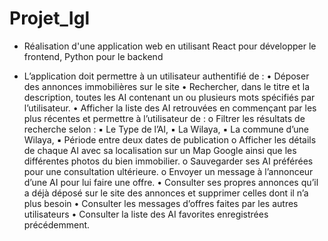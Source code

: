 # Projet_Igl
- Réalisation d'une application web en utilisant React pour développer le frontend, Python pour le backend

- L’application doit permettre à un utilisateur authentifié de :
• Déposer des annonces immobilières sur le site
• Rechercher, dans le titre et la description, toutes les AI contenant un ou plusieurs mots spécifiés par
l’utilisateur.
• Afficher la liste des AI retrouvées en commençant par les plus récentes et permettre à l’utilisateur de :
o Filtrer les résultats de recherche selon :
▪ Le Type de l’AI,
▪ La Wilaya,
▪ La commune d’une Wilaya,
▪ Période entre deux dates de publication
o Afficher les détails de chaque AI avec sa localisation sur un Map Google ainsi que les différentes photos
du bien immobilier.
o Sauvegarder ses AI préférées pour une consultation ultérieure.
o Envoyer un message à l’annonceur d’une AI pour lui faire une offre.
• Consulter ses propres annonces qu’il a déjà déposé sur le site des annonces et supprimer celles dont il n’a plus
besoin
• Consulter les messages d’offres faites par les autres utilisateurs
• Consulter la liste des AI favorites enregistrées précédemment.
